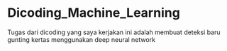 # Dicoding_Machine_Learning
Tugas dari dicoding yang saya kerjakan ini adalah membuat deteksi baru gunting kertas menggunakan deep neural network
